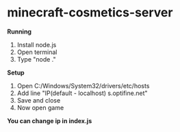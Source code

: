 # minecraft-cosmetics-server
 
**Running**

1. Install node.js
2. Open terminal
3. Type "node ."


**Setup**

1. Open C:/Windows/System32/drivers/etc/hosts
2. Add line "IP(default - localhost) s.optifine.net"
3. Save and close
4. Now open game

**You can change ip in index.js**
